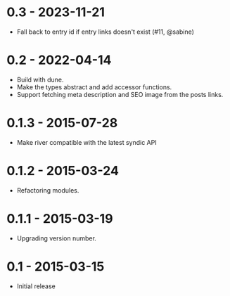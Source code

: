 # 0.3 - 2023-11-21

- Fall back to entry id if entry links doesn't exist (#11, @sabine)

# 0.2 - 2022-04-14

- Build with dune.
- Make the types abstract and add accessor functions.
- Support fetching meta description and SEO image from the posts links.

# 0.1.3 - 2015-07-28

- Make river compatible with the latest syndic API

# 0.1.2 - 2015-03-24

- Refactoring modules.

# 0.1.1 - 2015-03-19

- Upgrading version number.

# 0.1 - 2015-03-15

- Initial release
